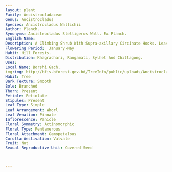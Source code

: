 ```yaml
---
layout: plant
Family: Ancistrocladaceae
Genus: Ancistrocladus
Species: Ancistrocladus Wallichii
Author: Planch.
Synonyms: Ancistrocladus Stelligerus Wall. Ex Planch.
English Name: 
Description: A Climbing Shrub With Supra-axillary Circinate Hooks. Leaves Simple, Alternate, Sessile, Linear Or Linear-elliptic, More Than 4 Times As Long As Wide, Up To 50.0 Ã— 7.5 Cm, Entire, Acuminate Or Acute, Gradually Narrowed To The Subauricled Base, Midrib Prominent Beneath. Inflorescence A Panicle, Terminal Or Lateral. Flowers Small, Bisexual. Sepals 5, United Into A Basal Tube, Lobes Imbricated, Finally Enlarged In The Fruits. Petals 5, Free, Contorted. Stamens 10, Filaments 1-2 Mm Long, Connate At The Base, Anthers Basifixed, 2-celled. Carpels 3, United Into 1-celled Inferior Ovary, Styles 3, Ovule 1. Fruit Nut-like, With Enlarged Subequal Spreading Calyx. Seeds Sub-globose. 
Flowering Period:  January-May
Habit: Hill Forests.
Distribution: Khagrachari, Rangamati, Sylhet And Chittagong.
Uses: 
Local Name: Borshi Gach, 
img:img: http://bfis.bforest.gov.bd/TreeInfo/public/uploads/Ancistrocladus_wallichii.jpg
Habit: Tree
Bark Texture: Smooth
Bole: Branched
Thorn: Present
Petiole: Petiolate
Stipules: Present
Leaf Type: Simple
Leaf Arrangement: Whorl
Leaf Venation: Pinnate
Inflorescence: Panicle
Floral Symmetry: Actinomorphic
Floral Type: Pentamerous
Floral Attachment: Gamopetalous
Corolla Aestivation: Valvate
Fruit: Nut
Sexual Reproductive Unit: Covered Seed



---
```


